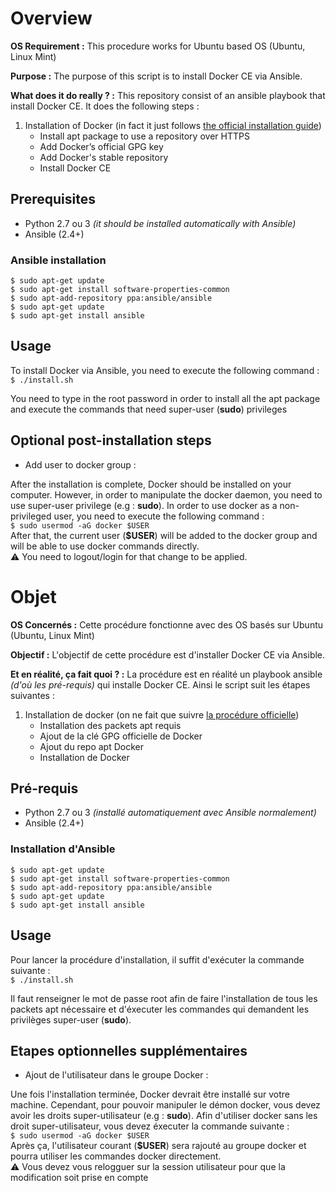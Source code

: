 # Overview

**OS Requirement :** This procedure works for Ubuntu based OS (Ubuntu, Linux Mint)

**Purpose :** The purpose of this script is to install Docker CE via Ansible.

**What does it do really ? :** This repository consist of an ansible playbook that install Docker CE. It does the following steps :  
1. Installation of Docker (in fact it just follows [the official installation guide](https://docs.docker.com/install/linux/docker-ce/ubuntu/ "Installation guide"))
   * Install apt package to use a repository over HTTPS
   * Add Docker’s official GPG key
   * Add Docker's stable repository
   * Install Docker CE

## Prerequisites
* Python 2.7 ou 3 *(it should be installed automatically with Ansible)*
* Ansible (2.4+)

### Ansible installation
```
$ sudo apt-get update
$ sudo apt-get install software-properties-common
$ sudo apt-add-repository ppa:ansible/ansible
$ sudo apt-get update
$ sudo apt-get install ansible
```

## Usage

To install Docker via Ansible, you need to execute the following command :  
`$ ./install.sh`  

You need to type in the root password in order to install all the apt package and execute the commands that need super-user (**sudo**) privileges

## Optional post-installation steps

* Add user to docker group :  

After the installation is complete, Docker should be installed on your computer. However, in order to manipulate the docker daemon, you need to use super-user privilege (e.g : **sudo**). In order to use docker as a non-privileged user, you need to execute the following command :  
`$ sudo usermod -aG docker $USER`  
After that, the current user (**$USER**) will be added to the docker group and will be able to use docker commands directly.  
:warning: You need to logout/login for that change to be applied.

# Objet

**OS Concernés :** Cette procédure fonctionne avec des OS basés sur Ubuntu (Ubuntu, Linux Mint)

**Objectif :** L'objectif de cette procédure est d'installer Docker CE via Ansible.

**Et en réalité, ça fait quoi ? :** La procédure est en réalité un playbook ansible *(d'où les pré-requis)* qui installe Docker CE. Ainsi le script suit les étapes suivantes :    
1. Installation de docker (on ne fait que suivre [la procédure officielle](https://docs.docker.com/install/linux/docker-ce/ubuntu/ "Procédure d'installation"))
   * Installation des packets apt requis
   * Ajout de la clé GPG officielle de Docker
   * Ajout du repo apt Docker
   * Installation de Docker

## Pré-requis
* Python 2.7 ou 3 *(installé automatiquement avec Ansible normalement)*
* Ansible (2.4+)

### Installation d'Ansible
```
$ sudo apt-get update
$ sudo apt-get install software-properties-common
$ sudo apt-add-repository ppa:ansible/ansible
$ sudo apt-get update
$ sudo apt-get install ansible
```

## Usage

Pour lancer la procédure d'installation, il suffit d'exécuter la commande suivante :  
`$ ./install.sh`  

Il faut renseigner le mot de passe root afin de faire l'installation de tous les packets apt nécessaire et d'éxecuter les commandes qui demandent les privilèges super-user (**sudo**).

## Etapes optionnelles supplémentaires

* Ajout de l'utilisateur dans le groupe Docker :  

Une fois l'installation terminée, Docker devrait être installé sur votre machine. Cependant, pour pouvoir manipuler le démon docker, vous devez avoir les droits super-utilisateur (e.g : **sudo**). Afin d'utiliser docker sans les droit super-utilisateur, vous devez éxecuter la commande suivante :  
`$ sudo usermod -aG docker $USER`  
Après ça, l'utilisateur courant (**$USER**) sera rajouté au groupe docker et pourra utiliser les commandes docker directement.  
:warning: Vous devez vous relogguer sur la session utilisateur pour que la modification soit prise en compte